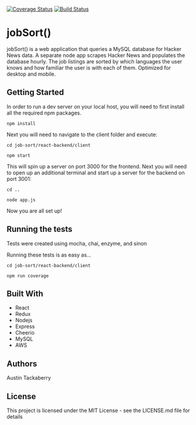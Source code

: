 [![Coverage Status](https://coveralls.io/repos/github/austintackaberry/jobsort/badge.svg?branch=master)](https://coveralls.io/github/austintackaberry/jobsort?branch=master)
[![Build Status](https://travis-ci.org/austintackaberry/jobsort.svg?branch=master)](https://travis-ci.org/austintackaberry/jobsort)

# jobSort()

jobSort() is a web application that queries a MySQL database for Hacker News data. A separate node app scrapes Hacker News and populates the database hourly. The job listings are sorted by which languages the user knows and how familiar the user is with each of them. Optimized for desktop and mobile.

## Getting Started

In order to run a dev server on your local host, you will need to first install all the required npm packages.

`npm install`
  
Next you will need to navigate to the client folder and execute:

`cd job-sort/react-backend/client`

`npm start`
  
This will spin up a server on port 3000 for the frontend. Next you will need to open up an additional terminal and start up a server for the backend on port 3001:

`cd ..`

`node app.js`
  
Now you are all set up!

## Running the tests

Tests were created using mocha, chai, enzyme, and sinon

Running these tests is as easy as...

`cd job-sort/react-backend/client`

`npm run coverage`

## Built With

* React
* Redux
* Nodejs
* Express
* Cheerio
* MySQL
* AWS

## Authors

Austin Tackaberry

## License

This project is licensed under the MIT License - see the LICENSE.md file for details

